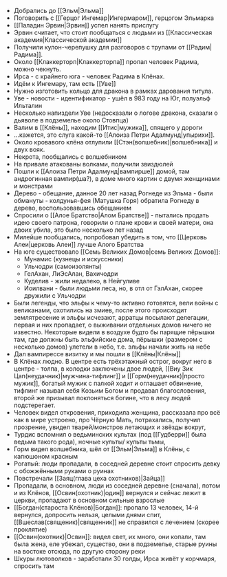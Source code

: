 * Добрались до [[Эльм|Эльма]]
* Поговорить с [[Герцог Ингемар|Ингермаром]], герцогом Эльмарка
* [[Паладин Эрвин|Эрвин]] успел нанять прислугу
* Эрвин считает, что стоит пообщаться с людьми из [[Классическая академия|Классической академии]]
* Получили кулон-черепушку для разговоров с трупами от [[Радим|Радима]].
* Около [[Клаккерторп|Клаккерторпа]] пропал человек Радима, можно чекнуть.
* Ирса - с крайнего юга - человек Радима в Клёнах.
* Идём к Ингемару, там есть [[Уве]]
* Нужно изготовить кольцо для дракона в рамках дарования титула.
* Уве - новости - идентификатор - ушёл в 983 году на Юг, полуэльф Ильталин
* Несколько напиздели Уве (недосказали о логове дракона, сказали о дьяволе в подземелье около Стовпца)
* Валим в [[Клёны]], находим [[Итис|мужика]], спящего у дороги
* ...кажется, это слуга какой-то [[Алоиза Петри Адалмунд|упырихи]].
* Около кровавого клёна отлупили [[Стэн(волшебник)|волшебника]] и двух вояк.
* Некрота, пообщались с волшебником
* На привале атакованы волками, получили звиздюлей
* Пошли к [[Алоиза Петри Адалмунд|вампирше]] домой, там андрогинная вампир(ша?), в доме много картин с двумя женщинами и монстрами
* Дерево - обещание, данное 20 лет назад Рогнеде из Эльма - были обмануты - колдунья-фея (Матушка Горя) обратила Рогнеду в дерево, воспользовавшись обещанием
* Спросили о [[Алое Братство|Алом Братстве]] - пытались продать идею своего патрона, говорили о плане крови и своей матери, она двоих убила, это было несколько лет назад
* Милейше пообщались, попробовал убедить в том, что [[Церковь Алеи|церковь Алеи]] лучше Алого Братства
* На юге существовало [[Семь Великих Домов|семь Великих Домов]]:
	* Мунамис (кузнецы и искуссники)
	* Ульчодри (самоизолянты)
	* ГелАхан, ЛиЭсАлан, Вахичодри
	* Куделив - жили недалеко, в Нейгуливе
	* Иоилвани - были людьми леса, но, в отл от ГэлАхан, скорее дружили с Ульчодри
* Были легенды, что эльфы к чему-то активно готовятся, вели войны с великанами, охотились на змиев, после этого происходит землятресение и эльфы исчезают, арратцы посылают делегации, первая и них пропадает, о выживании отдельных домов ничего не известно. Некоторые видели в воздухе будто бы парящие пёрышки там, где должны быть эльфийские дома, пёрышки (размером с несколько домов) улетели в небо, т.е. эльфы начали жить на небе
* Дал вампирессе визитку и мы пошли в [[Клёны|Клёны]]
* В Клёнах людно. В центре есть трёхэтажный острог, вокруг него в центре - толпа, в колодки заключены двое людей, [[Виу Зик Цап(неудачник)|мужчина-тифлинг]] и [[Горм(неудачник)|просто мужик]], богатый мужик с палкой ходит и оглашает обвинение, тифлинг называл себя Козьим Богом и продавал благословения, второй же призывал поклоняться богине, что в лесу людей подстерегает.
* Человек видел откровения, приходила женщина, рассказала про всё как в мире устроено, про Чёрную Мать, потрахались, получил прозрение, увидел тварей/монстров летающих и звёзды вокруг,
* Турдис вспомнил о ведьминских культах (под [[Гудберри]] была ведьма такого рода), ночные культы/ культы тьмы,
* Горм видел волшебника, шёл от [[Эльм|Эльма]] в Клёны, с капюшоном красным
* Рогатый: люди пропадали, в соседней деревне стоит спросить девку с обожжёнными руками о руинах
* Повстречали [[Заяц(глава цеха охотников)|Зайца]]
* Пропадали, в основном, люди из соседней деревне (сначала), потом и из Клёнов, [[Освин(охотник)|один]] вернулся и сейчас лежит в церкви, пропадают в основном сильные взрослые
* [[Богдан(староста Клёнов)|Богдан]]: пропало 13 человек, 14-й вернулся, допросить нельзя, целыми днями спит, [[Вшеслав(священик)|священник]] не справился с лечением (скорее проклятие)
* [[Освин(охотник)|Освин]]: видел свет, их много, они копали, там была жена, еле убежал, существо, они в подземелье, старые руины на востоке отсюда, по другую сторону реки
* Шкуры лютоволков - заработали 30 голды, Ирса живёт у корчмаря, спросить там